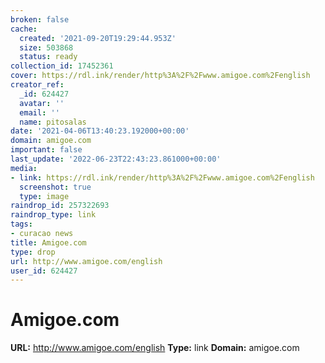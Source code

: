 ```yaml
---
broken: false
cache:
  created: '2021-09-20T19:29:44.953Z'
  size: 503868
  status: ready
collection_id: 17452361
cover: https://rdl.ink/render/http%3A%2F%2Fwww.amigoe.com%2Fenglish
creator_ref:
  _id: 624427
  avatar: ''
  email: ''
  name: pitosalas
date: '2021-04-06T13:40:23.192000+00:00'
domain: amigoe.com
important: false
last_update: '2022-06-23T22:43:23.861000+00:00'
media:
- link: https://rdl.ink/render/http%3A%2F%2Fwww.amigoe.com%2Fenglish
  screenshot: true
  type: image
raindrop_id: 257322693
raindrop_type: link
tags:
- curacao news
title: Amigoe.com
type: drop
url: http://www.amigoe.com/english
user_id: 624427
---
```


# Amigoe.com

**URL:** http://www.amigoe.com/english
**Type:** link
**Domain:** amigoe.com
